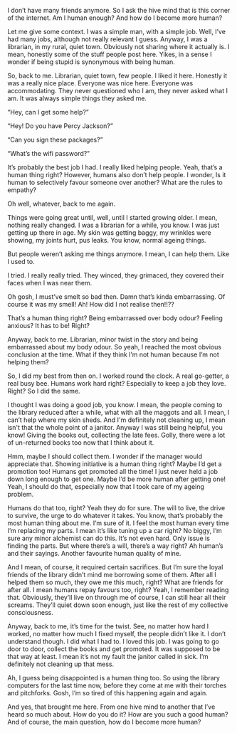 I don’t have many friends anymore. So I ask the hive mind that is this corner of the internet. Am l human enough? And how do I become more human?

Let me give some context. I was a simple man, with a simple job. Well, I’ve had many jobs, although not really relevant I guess. Anyway, I was a librarian, in my rural, quiet town. Obviously not sharing where it actually is. I mean, honestly some of the stuff people post here. Yikes, in a sense I wonder if being stupid is synonymous with being human.

So, back to me. Librarian, quiet town, few people. I liked it here. Honestly it was a really nice place. Everyone was nice here. Everyone was accommodating. They never questioned who I am, they never asked what I am. It was always simple things they asked me.

“Hey, can I get some help?”

“Hey! Do you have Percy Jackson?”

“Can you sign these packages?”

“What’s the wifi password?”

It’s probably the best job I had. I really liked helping people. Yeah, that’s a human thing right? However, humans also don’t help people. I wonder, Is it human to selectively favour someone over another? What are the rules to empathy?

Oh well, whatever, back to me again.

Things were going great until, well, until I started growing older. I mean, nothing really changed. I was a librarian for a while, you know. I was just getting up there in age. My skin was getting baggy, my wrinkles were showing, my joints hurt, pus leaks. You know, normal ageing things.

But people weren’t asking me things anymore. I mean, I can help them. Like I used to.

I tried. I really really tried. They winced, they grimaced, they covered their faces when I was near them.

Oh gosh, I must’ve smelt so bad then. Damn that’s kinda embarrassing. Of course it was my smell! Ah! How did I not realise then!!??

That’s a human thing right? Being embarrassed over body odour? Feeling anxious? It has to be! Right?

Anyway, back to me. Librarian, minor twist in the story and being embarrassed about my body odour. So yeah, I reached the most obvious conclusion at the time. What if they think I’m not human because I’m not helping them?

So, I did my best from then on. I worked round the clock. A real go-getter, a real busy bee. Humans work hard right? Especially to keep a job they love. Right? So I did the same.

I thought I was doing a good job, you know. I mean, the people coming to the library reduced after a while, what with all the maggots and all. I mean, I can’t help where my skin sheds. And I'm definitely not cleaning up, I mean isn't that the whole point of a janitor. Anyway I was still being helpful, you know! Giving the books out, collecting the late fees. Golly, there were a lot of un-returned books too now that I think about it.

Hmm, maybe I should collect them. I wonder if the manager would appreciate that. Showing initiative is a human thing right? Maybe I’d get a promotion too! Humans get promoted all the time! I just never held a job down long enough to get one. Maybe I’d be more human after getting one! Yeah, I should do that, especially now that I took care of my ageing problem.

Humans do that too, right? Yeah they do for sure. The will to live, the drive to survive, the urge to do whatever it takes. You know, that’s probably the most human thing about me. I’m sure of it. I feel the most human every time I’m replacing my parts. I mean it’s like tuning up a car right? No biggy, I’m sure any minor alchemist can do this. It’s not even hard. Only issue is finding the parts. But where there’s a will, there’s a way right? Ah human’s and their sayings. Another favourite human quality of mine.

And I mean, of course, it required certain sacrifices. But I’m sure the loyal friends of the library didn’t mind me borrowing some of them. After all I helped them so much, they owe me this much, right? What are friends for after all. I mean humans repay favours too, right? Yeah, I remember reading that. Obviously, they’ll live on through me of course, I can still hear all their screams. They’ll quiet down soon enough, just like the rest of my collective consciousness.

Anyway, back to me, it’s time for the twist. See, no matter how hard I worked, no matter how much I fixed myself, the people didn’t like it. I don’t understand though. I did what I had to. I loved this job. I was going to go door to door, collect the books and get promoted. It was supposed to be that way at least. I mean it’s not my fault the janitor called in sick. I’m definitely not cleaning up that mess.

Ah, I guess being disappointed is a human thing too. So using the library computers for the last time now, before they come at me with their torches and pitchforks. Gosh, I’m so tired of this happening again and again.

And yes, that brought me here. From one hive mind to another that I’ve heard so much about. How do you do it? How are you such a good human? And of course, the main question, how do I become more human?